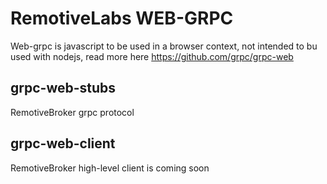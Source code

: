 # RemotiveLabs WEB-GRPC

Web-grpc is javascript to be used in a browser context, not intended
to bu used with nodejs, read more here https://github.com/grpc/grpc-web

## grpc-web-stubs
RemotiveBroker grpc protocol

## grpc-web-client
RemotiveBroker high-level client is coming soon